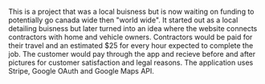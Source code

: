 This is a project that was a local buisness but is now waiting on funding to potentially go canada wide then "world wide". It started out as a local detailing buisness but later turned into an idea where the website connects contractors with home and vehicle owners. Contractors would be paid for their travel and an estimated $25 for every hour expected to complete the job. The customer would pay through the app and recieve before and after pictures for customer satisfaction and legal reasons. The application uses Stripe, Google OAuth and Google Maps API.

